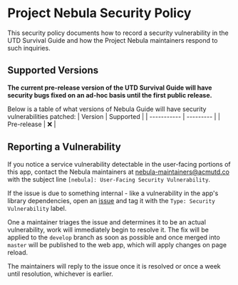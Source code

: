 # Project Nebula Security Policy

This security policy documents how to record a security vulnerability in the
UTD Survival Guide and how the Project Nebula maintainers respond to such
inquiries.

## Supported Versions

**The current pre-release version of the UTD Survival Guide will have security
bugs fixed on an ad-hoc basis until the first public release.**

Below is a table of what versions of Nebula Guide will have security
vulnerabilities patched:
| Version | Supported |
| ----------- | --------- |
| Pre-release | :x: |

## Reporting a Vulnerability

If you notice a service vulnerability detectable in the user-facing portions
of this app, contact the Nebula maintainers at nebula-maintainers@acmutd.co
with the subject line `[nebula]: User-Facing Security Vulnerability`.

If the issue is due to something internal - like a vulnerability in the app's
library dependencies, open an [issue](https://github.com/acmutd/nebula-guide/issues/new/choose)
and tag it with the `Type: Security Vulnerability` label.

One a maintainer triages the issue and determines it to be an actual vulnerability,
work will immediately begin to resolve it. The fix will be applied to the
`develop` branch as soon as possible and once merged into `master` will be
published to the web app, which will apply changes on page reload.

The maintainers will reply to the issue once it is resolved or once a week until
resolution, whichever is earlier.
